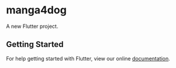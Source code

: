 # manga4dog

A new Flutter project.

## Getting Started

For help getting started with Flutter, view our online
[documentation](https://flutter.io/).

